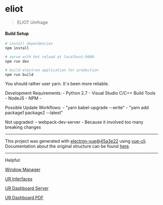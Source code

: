 # eliot

> ELIOT Umfrage

#### Build Setup

``` bash
# install dependencies
npm install

# serve with hot reload at localhost:9080
npm run dev

# build electron application for production
npm run build

```

You should rather user yarn. It´s been more reliable.

Development Requirements:
    - Python 2.7
    - Visual Studio C/C++ Build Tools
    - NodeJS
    - NPM
    - 

Possible Update Workflows:
    - "yarn babel-upgrade --write"
    - "yarn add package1 package2 --latest"

Not upgraded:
    - webpack-dev-server - Because it involved too many breaking changes

---

This project was generated with [electron-vue](https://github.com/SimulatedGREG/electron-vue)@[45a3e22](https://github.com/SimulatedGREG/electron-vue/tree/45a3e224e7bb8fc71909021ccfdcfec0f461f634) using [vue-cli](https://github.com/vuejs/vue-cli). Documentation about the original structure can be found [here](https://simulatedgreg.gitbooks.io/electron-vue/content/index.html).


---
Helpful:


[Window Manager](https://github.com/tamkeen-tms/electron-window-manager)

[UR Interfaces](https://www.universal-robots.com/articles/ur/interface-communication/overview-of-client-interfaces/)

[UR Dashboard Server](https://www.universal-robots.com/articles/ur/dashboard-server-cb-series-port-29999/)

[UR Dashboard PDF](https://s3-eu-west-1.amazonaws.com/ur-support-site/15690/Dashboard_Server_CB-Series.pdf)

